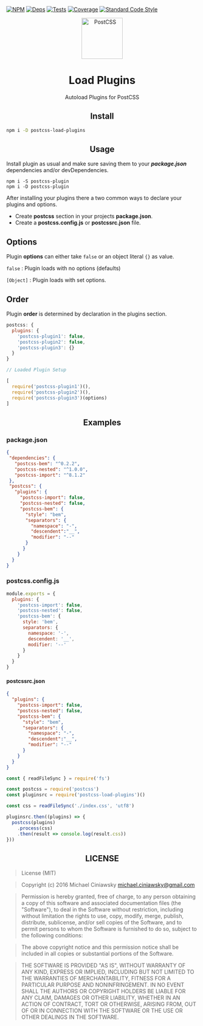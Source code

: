 [![NPM][npm]][npm-url]
[![Deps][deps]][deps-url]
[![Tests][travis]][travis-url]
[![Coverage][cover]][cover-url]
[![Standard Code Style][style]][style-url]

<div align="center">
  <a href="https://github.com/postcss/postcss">
    <img width="108" height="108" title="PostCSS"           src="http://postcss.github.io/postcss/logo.svg" hspace="20">
  </a>
  <h1>Load Plugins</h1>
  <p>Autoload Plugins for PostCSS<p>
</div>

<h2 align="center">Install</h2>

```bash
npm i -D postcss-load-plugins
```

<h2 align="center">Usage</h2>

Install plugin as usual and make sure saving them to your ***package.json*** dependencies and/or devDependencies.

```
npm i -S postcss-plugin
npm i -D postcss-plugin
```

After installing your plugins there a two common ways to declare your plugins and options.

- Create **postcss** section in your projects **package.json**.
- Create a **postcss.config.js**  or  **postcssrc.json** file.

## Options

Plugin **options** can either take ``` false ```  or an object literal
``` {} ``` as value.

``` false ``` : Plugin loads with no options (defaults)

``` [Object] ``` : Plugin loads with set options.

## Order

Plugin **order** is determined by declaration in the plugins section.

```js
postcss: {
  plugins: {
    'postcss-plugin1': false,
    'postcss-plugin2': false,
    'postcss-plugin3': {}
  }
}

// Loaded Plugin Setup

[
  require('postcss-plugin1')(),
  require('postcss-plugin2')(),
  require('postcss-plugin3')(options)
]
```

<h2 align="center">Examples</h2>

### package.json

```json
{
 "dependencies": {
   "postcss-bem": "^0.2.2",
   "postcss-nested": "^1.0.0",
   "postcss-import": "^8.1.2"
 },
 "postcss": {
   "plugins": {
     "postcss-import": false,
     "postcss-nested": false,
     "postcss-bem": {
       "style": "bem",
       "separators": {
         "namespace": "-",
         "descendent":"__",
         "modifier": "--"
       }
      }  
    }
  }
}
```

### postcss.config.js

```js
module.exports = {
  plugins: {
    'postcss-import': false,
    'postcss-nested': false,
    'postcss-bem': {
      style: 'bem',
      separators: {
        namespace: '-',
        descendent: '__',
        modifier: '--'
      }
    }
  }
}
```
#### postcssrc.json

```json
{
  "plugins": {
    "postcss-import": false,
    "postcss-nested": false,
    "postcss-bem": {
      "style": "bem",
      "separators": {
        "namespace": "-",
        "descendent":"__",
        "modifier": "--"
      }
    }
  }
}
```

```js
const { readFileSync } = require('fs')

const postcss = require('postcss')
const pluginsrc = require('postcss-load-plugins')()

const css = readFileSync('./index.css', 'utf8')

pluginsrc.then((plugins) => {
  postcss(plugins)
    .process(css)
    .then(result => console.log(result.css))
}))
```

<h2 align="center">LICENSE</h2>

> License (MIT)

> Copyright (c) 2016 Michael Ciniawsky <michael.ciniawsky@gmail.com>

> Permission is hereby granted, free of charge, to any person obtaining a copy
of this software and associated documentation files (the "Software"), to deal
in the Software without restriction, including without limitation the rights
to use, copy, modify, merge, publish, distribute, sublicense, and/or sell
copies of the Software, and to permit persons to whom the Software is
furnished to do so, subject to the following conditions:

> The above copyright notice and this permission notice shall be included in all
copies or substantial portions of the Software.

> THE SOFTWARE IS PROVIDED "AS IS", WITHOUT WARRANTY OF ANY KIND, EXPRESS OR
IMPLIED, INCLUDING BUT NOT LIMITED TO THE WARRANTIES OF MERCHANTABILITY,
FITNESS FOR A PARTICULAR PURPOSE AND NONINFRINGEMENT. IN NO EVENT SHALL THE
AUTHORS OR COPYRIGHT HOLDERS BE LIABLE FOR ANY CLAIM, DAMAGES OR OTHER
LIABILITY, WHETHER IN AN ACTION OF CONTRACT, TORT OR OTHERWISE, ARISING FROM,
OUT OF OR IN CONNECTION WITH THE SOFTWARE OR THE USE OR OTHER DEALINGS IN THE
SOFTWARE.

[npm]: https://img.shields.io/npm/v/postcss-load-plugins.svg
[npm-url]: https://npmjs.com/package/postcss-load-plugins

[deps]: https://david-dm.org/michael-ciniawsky/postcss-load-plugins.svg
[deps-url]: https://david-dm.org/michael-ciniawsky/postcss-load-plugins

[style]: https://img.shields.io/badge/code%20style-standard-yellow.svg
[style-url]: http://standardjs.com/

[travis]: http://img.shields.io/travis/michael-ciniawsky/postcss-load-plugins.svg
[travis-url]: https://travis-ci.org/michael-ciniawsky/postcss-load-plugins

[cover]: https://coveralls.io/repos/github/michael-ciniawsky/postcss-load-plugins/badge.svg?branch=master
[cover-url]: https://coveralls.io/github/michael-ciniawsky/postcss-load-plugins?branch=master
